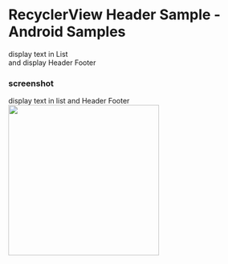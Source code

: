 RecyclerView Header Sample  - Android Samples
===============

display text in List <br/>
and display Header Footer <br/>

### screenshot <br/>
display text  in list and Header Footer<br/>
<image src="https://raw.githubusercontent.com/ohwada/Android_Samples/master/RecyclerViewHeader/screenshot/screenshot_recycler_view_header.png" width="300" /><br/>

